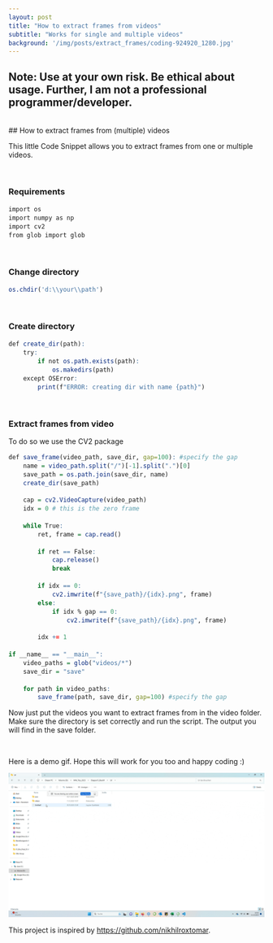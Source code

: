```yaml
---
layout: post
title: "How to extract frames from videos"
subtitle: "Works for single and multiple videos"
background: '/img/posts/extract_frames/coding-924920_1280.jpg'
---
```


## Note: Use at your own risk. Be ethical about usage. Further, I am not a professional programmer/developer.
<br>
## How to extract frames from (multiple) videos

This little Code Snippet allows you to extract frames from one or multiple videos. 

<br>

### Requirements
``` r
import os
import numpy as np
import cv2
from glob import glob
```
<br>

### Change directory
``` r
os.chdir('d:\\your\\path') 
```

<br>

### Create directory
``` r
def create_dir(path):
    try:
        if not os.path.exists(path):
            os.makedirs(path)
    except OSError:
        print(f"ERROR: creating dir with name {path}")
```

<br>

### Extract frames from video 

To do so we use the CV2 package
``` r
def save_frame(video_path, save_dir, gap=100): #specify the gap
    name = video_path.split("/")[-1].split(".")[0]
    save_path = os.path.join(save_dir, name)
    create_dir(save_path)

    cap = cv2.VideoCapture(video_path)
    idx = 0 # this is the zero frame

    while True:
        ret, frame = cap.read()

        if ret == False:
            cap.release()
            break

        if idx == 0:
            cv2.imwrite(f"{save_path}/{idx}.png", frame)
        else:
            if idx % gap == 0:
                cv2.imwrite(f"{save_path}/{idx}.png", frame)

        idx += 1

if __name__ == "__main__":
    video_paths = glob("videos/*")
    save_dir = "save"

    for path in video_paths:
        save_frame(path, save_dir, gap=100) #specify the gap
```  

Now just put the videos you want to extract frames from in the video folder. Make sure the directory is set correctly and run the script. The output you will find in the save folder.

<br>

Here is a demo gif. Hope this will work for you too and happy coding :)

![working_example_frames](/img/posts/extract_frames/working_example_frames.gif)<!-- -->

This project is inspired by https://github.com/nikhilroxtomar.
